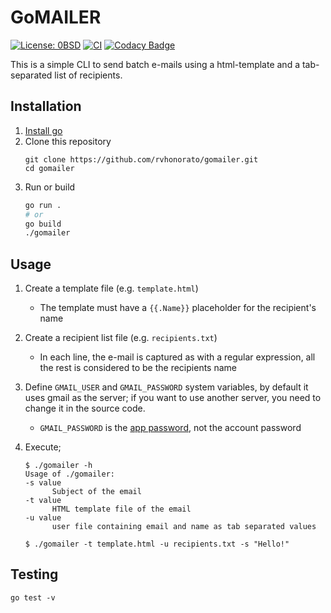 # GoMAILER

[![License: 0BSD](https://img.shields.io/badge/license-0BSD-informational)](https://opensource.org/licenses/0BSD)
[![CI](https://github.com/rvhonorato/gomailer/actions/workflows/unittest.yml/badge.svg)](https://github.com/rvhonorato/gomailer/actions/workflows/unittest.yml)
[![Codacy Badge](https://app.codacy.com/project/badge/Grade/53caceaf22504b2c8020ca62a6d45367)](https://www.codacy.com/gh/rvhonorato/gomailer/dashboard?utm_source=github.com&utm_medium=referral&utm_content=rvhonorato/gomailer&utm_campaign=Badge_Grade)

This is a simple CLI to send batch e-mails using a html-template and a tab-separated list of recipients.

## Installation

1.  [Install go](https://go.dev/doc/install)
2.  Clone this repository
    ```text
    git clone https://github.com/rvhonorato/gomailer.git
    cd gomailer
    ```
3.  Run or build
    ```bash
    go run .
    # or
    go build
    ./gomailer
    ```

## Usage

1.  Create a template file (e.g. `template.html`)
    -   The template must have a `{{.Name}}` placeholder for the recipient's name

2.  Create a recipient list file (e.g. `recipients.txt`)
    -   In each line, the e-mail is captured as with a regular expression, all the rest is considered to be the recipients name

3.  Define `GMAIL_USER` and `GMAIL_PASSWORD` system variables, by default it uses gmail as the server; if you want to use another server, you need to change it in the source code.

    -   `GMAIL_PASSWORD` is the [app password](https://support.google.com/accounts/answer/185833?hl=en), not the account password

4.  Execute;

    ```text
    $ ./gomailer -h
    Usage of ./gomailer:
    -s value
          Subject of the email
    -t value
          HTML template file of the email
    -u value
          user file containing email and name as tab separated values

    $ ./gomailer -t template.html -u recipients.txt -s "Hello!"
    ```

## Testing

```text
go test -v
```
